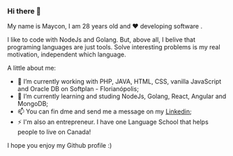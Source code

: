 ### Hi there 👋

My name is Maycon, I am 28 years old and :heart: developing software .

I like to code with NodeJs and Golang. But, above all, I belive that programing languages are just tools. Solve interesting problems is my real motivation, independent which language.

A little about me:

- 🔭 I’m currently working with PHP, JAVA, HTML, CSS, vanilla JavaScript and Oracle DB on Softplan - Florianópolis;
- 🌱 I’m currently learning and studing NodeJs, Golang, React, Angular and MongoDB;
- 📫 You can fin dme and send me a message on my [Linkedin](https://www.linkedin.com/in/maycon-de-souza-485114164/);  
- ⚡ I'm also an entrepreneur. I have one Language School that helps people to live on Canada!

I hope you enjoy my Github profile :)

